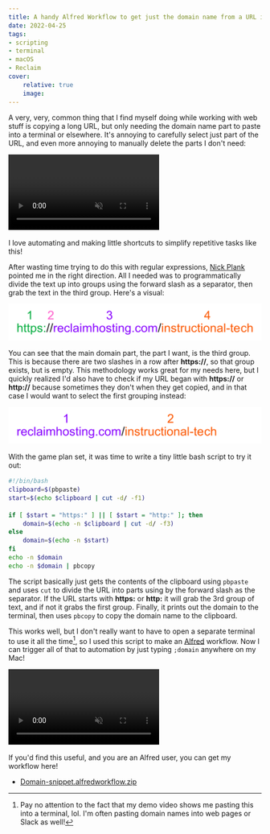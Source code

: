```yaml
---
title: A handy Alfred Workflow to get just the domain name from a URL in your clipboard
date: 2022-04-25
tags:
- scripting
- terminal
- macOS
- Reclaim
cover:
    relative: true
    image: 
---
```


A very, very, common thing that I find myself doing while working with web stuff is copying a long URL, but only needing the domain name part to paste into a terminal or elsewhere. It's annoying to carefully select just part of the URL, and even more annoying to manually delete the parts I don't need:

<video style="max-width:100%" autoplay loop muted controls>
	<source src="copypastebefore.mp4">
	Your browser does not support the video tag.
</video>

I love automating and making little shortcuts to simplify repetitive tasks like this!

After wasting time trying to do this with regular expressions, [Nick Plank](https://flyingchaucer.net) pointed me in the right direction. All I needed was to programmatically divide the text up into groups using the forward slash as a separator, then grab the text in the third group. Here's a visual:

![a URL divided into 4 parts deliminited by the forward slashes, color coded, starting with https://](slashdelimitors.png)

You can see that the main domain part, the part I want, is the third group. This is because there are two slashes in a row after **https://**, so that group exists, but is empty. This methodology works great for my needs here, but I quickly realized I'd also have to check if my URL began with **https://** or **http://** because sometimes they don't when they get copied, and in that case I would want to select the first grouping instead:

![a URL divided into 2 parts deliminited by the forward slashes, color coded, not starting with https://](slashdelim2.png)

With the game plan set, it was time to write a tiny little bash script to try it out:

```bash
#!/bin/bash
clipboard=$(pbpaste)
start=$(echo $clipboard | cut -d/ -f1)

if [ $start = "https:" ] || [ $start = "http:" ]; then
	domain=$(echo -n $clipboard | cut -d/ -f3)
else
	domain=$(echo -n $start)
fi
echo -n $domain
echo -n $domain | pbcopy
```

The script basically just gets the contents of the clipboard using `pbpaste` and uses `cut` to divide the URL into parts using by the forward slash as the separator. If the URL starts with **https:** or **http:** it will grab the 3rd group of text, and if not it grabs the first group. Finally, it prints out the domain to the terminal, then uses `pbcopy` to copy the domain name to the clipboard. 

This works well, but I don't really want to have to open a separate terminal to use it all the time[^1], so I used this script to make an [Alfred](https://www.alfredapp.com/) workflow. Now I can trigger all of that to automation by just typing `;domain` anywhere on my Mac!

<video style="max-width:100%" autoplay loop muted controls>
	<source src="alfred-demo.mp4">
	Your browser does not support the video tag.
</video>

If you'd find this useful, and you are an Alfred user, you can get my workflow here!
- [Domain-snippet.alfredworkflow.zip](Domain-snippet.alfredworkflow.zip)

[^1]: Pay no attention to the fact that my demo video shows me pasting this into a terminal, lol. I'm often pasting domain names into web pages or Slack as well!
